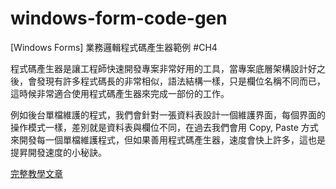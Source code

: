 # windows-form-code-gen
[Windows Forms] 業務邏輯程式碼產生器範例 #CH4

程式碼產生器是讓工程師快速開發專案非常好用的工具，當專案底層架構設計好之後，會發現有許多程式碼長的非常相似，語法結構一樣，只是欄位名稱不同而已，這時候非常適合使用程式碼產生器來完成一部份的工作。

例如後台單檔維護的程式，我們會針對一張資料表設計一個維護界面，每個界面的操作模式一樣，差別就是資料表與欄位不同，在過去我們會用 Copy, Paste 方式來開發每一個單檔維護程式，但如果善用程式碼產生器，速度會快上許多，這也是提昇開發速度的小秘訣。

[完整教學文章](https://blog.hungwin.com.tw/windows-form-code-gen/)
